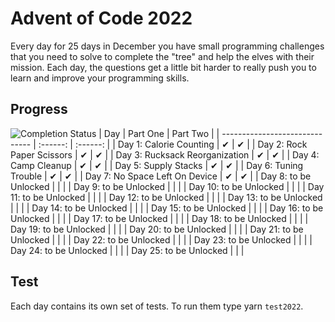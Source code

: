 # Advent of Code 2022  

Every day for 25 days in December you have small programming challenges that you need to solve to complete the "tree" and help the elves with their mission. Each day, the questions get a little bit harder to really push you to learn and improve your programming skills.  

## Progress  
![Completion Status](https://img.shields.io/endpoint?url=https://raw.githubusercontent.com/ritachien/advent-of-code/main/.github/badges/completion2022.json)
| Day                            | Part One | Part Two |
| ------------------------------ | :------: | :------: |
| Day 1: Calorie Counting        |    ✔     |    ✔     |
| Day 2: Rock Paper Scissors     |    ✔     |    ✔     |
| Day 3: Rucksack Reorganization |    ✔     |    ✔     |
| Day 4: Camp Cleanup            |    ✔     |    ✔     |
| Day 5: Supply Stacks           |    ✔     |    ✔     |
| Day 6: Tuning Trouble          |    ✔     |    ✔     |
| Day 7: No Space Left On Device |    ✔     |    ✔     |
| Day 8: to be Unlocked          |          |          |
| Day 9: to be Unlocked          |          |          |
| Day 10: to be Unlocked         |          |          |
| Day 11: to be Unlocked         |          |          |
| Day 12: to be Unlocked         |          |          |
| Day 13: to be Unlocked         |          |          |
| Day 14: to be Unlocked         |          |          |
| Day 15: to be Unlocked         |          |          |
| Day 16: to be Unlocked         |          |          |
| Day 17: to be Unlocked         |          |          |
| Day 18: to be Unlocked         |          |          |
| Day 19: to be Unlocked         |          |          |
| Day 20: to be Unlocked         |          |          |
| Day 21: to be Unlocked         |          |          |
| Day 22: to be Unlocked         |          |          |
| Day 23: to be Unlocked         |          |          |
| Day 24: to be Unlocked         |          |          |
| Day 25: to be Unlocked         |          |          |

## Test  
Each day contains its own set of tests. To run them type yarn `test2022`.
